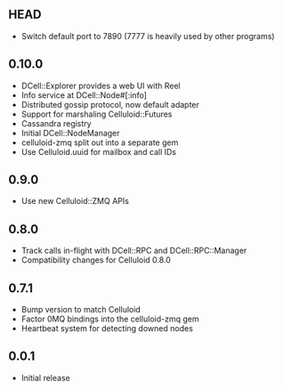 HEAD
----
* Switch default port to 7890 (7777 is heavily used by other programs)

0.10.0
------
* DCell::Explorer provides a web UI with Reel
* Info service at DCell::Node#[:info]
* Distributed gossip protocol, now default adapter
* Support for marshaling Celluloid::Futures
* Cassandra registry
* Initial DCell::NodeManager
* celluloid-zmq split out into a separate gem
* Use Celluloid.uuid for mailbox and call IDs

0.9.0
-----
* Use new Celluloid::ZMQ APIs

0.8.0
-----
* Track calls in-flight with DCell::RPC and DCell::RPC::Manager
* Compatibility changes for Celluloid 0.8.0

0.7.1
-----
* Bump version to match Celluloid
* Factor 0MQ bindings into the celluloid-zmq gem
* Heartbeat system for detecting downed nodes

0.0.1
-----
* Initial release
